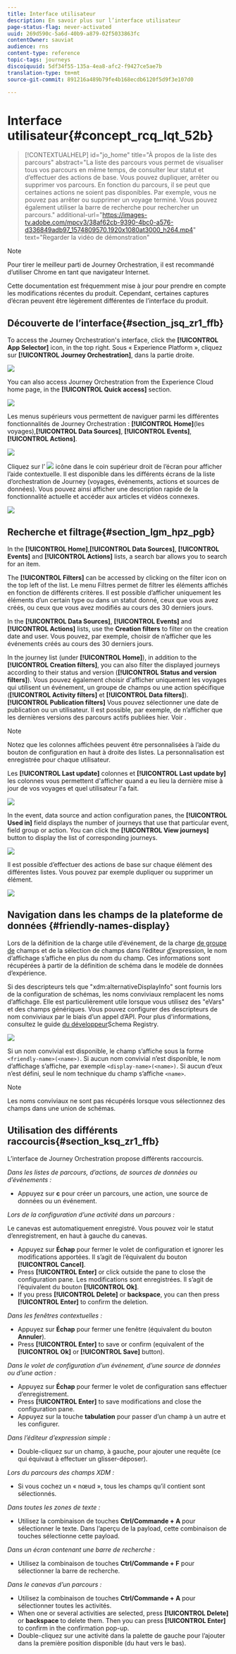```yaml
---
title: Interface utilisateur
description: En savoir plus sur l’interface utilisateur
page-status-flag: never-activated
uuid: 269d590c-5a6d-40b9-a879-02f5033863fc
contentOwner: sauviat
audience: rns
content-type: reference
topic-tags: journeys
discoiquuid: 5df34f55-135a-4ea8-afc2-f9427ce5ae7b
translation-type: tm+mt
source-git-commit: 891216a489b79fe4b168ecdb6120f5d9f3e107d0

---
```



# Interface utilisateur{#concept_rcq_lqt_52b}


>[!CONTEXTUALHELP]
>id=&quot;jo_home&quot;
>title=&quot;À propos de la liste des parcours&quot;
>abstract=&quot;La liste des parcours vous permet de visualiser tous vos parcours en même temps, de consulter leur statut et d’effectuer des actions de base. Vous pouvez dupliquer, arrêter ou supprimer vos parcours. En fonction du parcours, il se peut que certaines actions ne soient pas disponibles. Par exemple, vous ne pouvez pas arrêter ou supprimer un voyage terminé. Vous pouvez également utiliser la barre de recherche pour rechercher un parcours.&quot;
>additional-url=&quot;https://images-tv.adobe.com/mpcv3/38af62cb-9390-4bc0-a576-d336849adb97_1574809570.1920x1080at3000_h264.mp4&quot; text=&quot;Regarder la vidéo de démonstration&quot;

>[!NOTE]
>
>Pour tirer le meilleur parti de Journey Orchestration, il est recommandé d’utiliser Chrome en tant que navigateur Internet.
>
>Cette documentation est fréquemment mise à jour pour prendre en compte les modifications récentes du produit. Cependant, certaines captures d’écran peuvent être légèrement différentes de l’interface du produit.

## Découverte de l’interface{#section_jsq_zr1_ffb}

To access the Journey Orchestration&#39;s interface, click the **[!UICONTROL App Selector]** icon, in the top right. Sous « Experience Platform », cliquez sur **[!UICONTROL Journey Orchestration]**, dans la partie droite.

![](../assets/journey1.png)

You can also access Journey Orchestration from the Experience Cloud home page, in the **[!UICONTROL Quick access]** section.

![](../assets/journey1bis.png)

Les menus supérieurs vous permettent de naviguer parmi les différentes fonctionnalités de Journey Orchestration : **[!UICONTROL Home]**(les voyages),**[!UICONTROL Data Sources]**, **[!UICONTROL Events]**, **[!UICONTROL Actions]**.

![](../assets/journey2.png)

Cliquez sur l’ ![](../assets/icon-context.png) icône dans le coin supérieur droit de l’écran pour afficher l’aide contextuelle. Il est disponible dans les différents écrans de la liste d’orchestration de Journey (voyages, événements, actions et sources de données). Vous pouvez ainsi afficher une description rapide de la fonctionnalité actuelle et accéder aux articles et vidéos connexes.

![](../assets/journey2bis.png)

## Recherche et filtrage{#section_lgm_hpz_pgb}

In the **[!UICONTROL Home]**,**[!UICONTROL Data Sources]**, **[!UICONTROL Events]** and **[!UICONTROL Actions]** lists, a search bar allows you to search for an item.

The **[!UICONTROL Filters]** can be accessed by clicking on the filter icon on the top left of the list. Le menu Filtres permet de filtrer les éléments affichés en fonction de différents critères. Il est possible d’afficher uniquement les éléments d’un certain type ou dans un statut donné, ceux que vous avez créés, ou ceux que vous avez modifiés au cours des 30 derniers jours.

In the **[!UICONTROL Data Sources]**, **[!UICONTROL Events]** and **[!UICONTROL Actions]** lists, use the **Creation filters** to filter on the creation date and user. Vous pouvez, par exemple, choisir de n’afficher que les événements créés au cours des 30 derniers jours.

In the journey list (under **[!UICONTROL Home]**), in addition to the **[!UICONTROL Creation filters]**, you can also filter the displayed journeys according to their status and version (**[!UICONTROL Status and version filters]**). Vous pouvez également choisir d&#39;afficher uniquement les voyages qui utilisent un événement, un groupe de champs ou une action spécifique (**[!UICONTROL Activity filters]** et **[!UICONTROL Data filters]**). **[!UICONTROL Publication filters]** Vous pouvez sélectionner une date de publication ou un utilisateur. Il est possible, par exemple, de n’afficher que les dernières versions des parcours actifs publiées hier. Voir [](../building-journeys/using-the-journey-designer.md).

>[!NOTE]
>
>Notez que les colonnes affichées peuvent être personnalisées à l’aide du bouton de configuration en haut à droite des listes. La personnalisation est enregistrée pour chaque utilisateur.

Les **[!UICONTROL Last update]** colonnes et **[!UICONTROL Last update by]** les colonnes vous permettent d&#39;afficher quand a eu lieu la dernière mise à jour de vos voyages et quel utilisateur l&#39;a fait.

![](../assets/journey74.png)

In the event, data source and action configuration panes, the **[!UICONTROL Used in]** field displays the number of journeys that use that particular event, field group or action. You can click the **[!UICONTROL View journeys]** button to display the list of corresponding journeys.

![](../assets/journey3bis.png)

Il est possible d’effectuer des actions de base sur chaque élément des différentes listes. Vous pouvez par exemple dupliquer ou supprimer un élément.

![](../assets/journey4.png)

## Navigation dans les champs de la plateforme de données {#friendly-names-display}

Lors de la définition de la charge utile [](../event/defining-the-payload-fields.md)d’événement, de la charge [de groupe de](../datasource/field-groups.md) champs et de la sélection de champs dans l’éditeur [d’](../expression/expressionadvanced.md)expression, le nom d’affichage s’affiche en plus du nom du champ. Ces informations sont récupérées à partir de la définition de schéma dans le modèle de données d’expérience.

Si des descripteurs tels que &quot;xdm:alternativeDisplayInfo&quot; sont fournis lors de la configuration de schémas, les noms conviviaux remplacent les noms d’affichage. Elle est particulièrement utile lorsque vous utilisez des &quot;eVars&quot; et des champs génériques. Vous pouvez configurer des descripteurs de nom conviviaux par le biais d’un appel d’API. Pour plus d&#39;informations, consultez le guide [du développeur](https://www.adobe.io/apis/experienceplatform/home/xdm/xdmservices.html#!api-specification/markdown/narrative/technical_overview/schema_registry/schema_registry_developer_guide.md)Schema Registry.

![](../assets/xdm-from-descriptors.png)

Si un nom convivial est disponible, le champ s’affiche sous la forme `<friendly-name>(<name>)`. Si aucun nom convivial n’est disponible, le nom d’affichage s’affiche, par exemple `<display-name>(<name>)`. Si aucun d’eux n’est défini, seul le nom technique du champ s’affiche `<name>`.

>[!NOTE]
>
>Les noms conviviaux ne sont pas récupérés lorsque vous sélectionnez des champs dans une union de schémas.

## Utilisation des différents raccourcis{#section_ksq_zr1_ffb}

L’interface de Journey Orchestration propose différents raccourcis.

_Dans les listes de parcours, d’actions, de sources de données ou d’événements :_

* Appuyez sur **c** pour créer un parcours, une action, une source de données ou un événement.

_Lors de la configuration d’une activité dans un parcours :_

Le canevas est automatiquement enregistré. Vous pouvez voir le statut d’enregistrement, en haut à gauche du canevas.

* Appuyez sur **Échap** pour fermer le volet de configuration et ignorer les modifications apportées. Il s’agit de l’équivalent du bouton **[!UICONTROL Cancel]**.
* Press **[!UICONTROL Enter]** or click outside the pane to close the configuration pane. Les modifications sont enregistrées. Il s’agit de l’équivalent du bouton **[!UICONTROL Ok]**.
* If you press **[!UICONTROL Delete]** or **backspace**, you can then press **[!UICONTROL Enter]** to confirm the deletion.

_Dans les fenêtres contextuelles :_

* Appuyez sur **Échap** pour fermer une fenêtre (équivalent du bouton **Annuler**).
* Press **[!UICONTROL Enter]** to save or confirm (equivalent of the **[!UICONTROL Ok]** or **[!UICONTROL Save]** button).

_Dans le volet de configuration d’un événement, d’une source de données ou d’une action :_

* Appuyez sur **Échap** pour fermer le volet de configuration sans effectuer d’enregistrement.
* Press **[!UICONTROL Enter]** to save modifications and close the configuration pane.
* Appuyez sur la touche **tabulation** pour passer d’un champ à un autre et les configurer.

_Dans l’éditeur d’expression simple :_

* Double-cliquez sur un champ, à gauche, pour ajouter une requête (ce qui équivaut à effectuer un glisser-déposer).

_Lors du parcours des champs XDM :_

* Si vous cochez un « nœud », tous les champs qu’il contient sont sélectionnés.

_Dans toutes les zones de texte :_

* Utilisez la combinaison de touches **Ctrl/Commande + A** pour sélectionner le texte. Dans l’aperçu de la payload, cette combinaison de touches sélectionne cette payload.

_Dans un écran contenant une barre de recherche :_

* Utilisez la combinaison de touches **Ctrl/Commande + F** pour sélectionner la barre de recherche.

_Dans le canevas d’un parcours :_

* Utilisez la combinaison de touches **Ctrl/Commande + A** pour sélectionner toutes les activités.
* When one or several activities are selected, press **[!UICONTROL Delete]** or **backspace** to delete them. Then you can press **[!UICONTROL Enter]** to confirm in the confirmation pop-up.
* Double-cliquez sur une activité dans la palette de gauche pour l’ajouter dans la première position disponible (du haut vers le bas).
